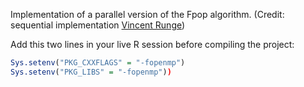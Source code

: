 Implementation of a parallel version of the Fpop algorithm. (Credit: sequential implementation <a href="https://github.com/vrunge/fpop">Vincent Runge</a>)

Add this two lines in your live R session before compiling the project:

```r
Sys.setenv("PKG_CXXFLAGS" = "-fopenmp")
Sys.setenv("PKG_LIBS" = "-fopenmp"))
```